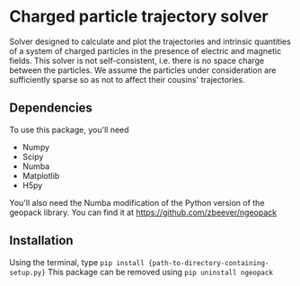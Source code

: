 # Charged particle trajectory solver
Solver designed to calculate and plot the trajectories and intrinsic quantities of a system of charged particles in the presence of electric and magnetic fields. This solver is not self-consistent, i.e. there is no space charge between the particles. We assume the particles under consideration are sufficiently sparse so as not to affect their cousins' trajectories.

## Dependencies
To use this package, you'll need

* Numpy
* Scipy
* Numba
* Matplotlib
* H5py

You'll also need the Numba modification of the Python version of the geopack library. You can find it at https://github.com/zbeever/ngeopack

## Installation
Using the terminal, type `pip install {path-to-directory-containing-setup.py}` This package can be removed using `pip uninstall ngeopack`
